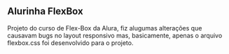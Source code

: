 <h2>Alurinha FlexBox</h2>

<p>Projeto do curso de Flex-Box da Alura, fiz alugumas alterações que causavam bugs no layout responsivo mas, basicamente, apenas o arquivo flexbox.css foi desenvolvido para o projeto.</p>
